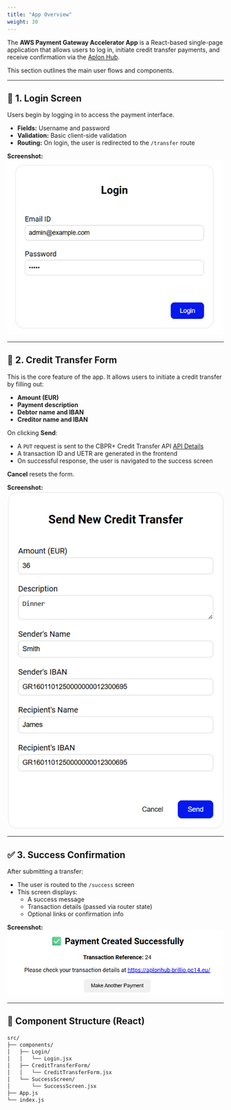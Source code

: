 ```yaml
---
title: "App Overview"
weight: 30
---
```


The **AWS Payment Gateway Accelerator App** is a React-based single-page application that allows users to log in, initiate credit transfer payments, and receive confirmation via the [Aplon Hub](https://aplonhub-brillio.pc14.eu/).

This section outlines the main user flows and components.

---

## 🔐 1. Login Screen

Users begin by logging in to access the payment interface.

- **Fields:** Username and password
- **Validation:** Basic client-side validation
- **Routing:** On login, the user is redirected to the `/transfer` route

**Screenshot:**  
![Login Screen](/static/images/login-screen.png)

---

## 💸 2. Credit Transfer Form

This is the core feature of the app. It allows users to initiate a credit transfer by filling out:

- **Amount (EUR)**
- **Payment description**
- **Debtor name and IBAN**
- **Creditor name and IBAN**

On clicking **Send**:

- A `PUT` request is sent to the CBPR+ Credit Transfer API [API Details](/assets/credittransfer-api.md)
- A transaction ID and UETR are generated in the frontend
- On successful response, the user is navigated to the success screen

**Cancel** resets the form.

**Screenshot:**  
![Send Payment Form](/static/images/send-payment.png)

---

## ✅ 3. Success Confirmation

After submitting a transfer:

- The user is routed to the `/success` screen
- This screen displays:
  - A success message
  - Transaction details (passed via router state)
  - Optional links or confirmation info

**Screenshot:**  
![Transaction Success Screen](/static/images/success-screen.png)

---

## 🧩 Component Structure (React)

```plaintext
src/
├── components/
│   ├── Login/
│   │   └── Login.jsx
│   ├── CreditTransferForm/
│   │   └── CreditTransferForm.jsx
│   └── SuccessScreen/
│       └── SuccessScreen.jsx
├── App.js
└── index.js
```
